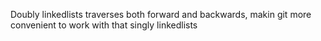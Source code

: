 Doubly linkedlists traverses both forward and backwards, makin git more convenient to work with that singly linkedlists
